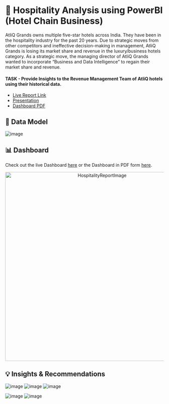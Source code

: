 # 🏨 Hospitality Analysis using PowerBI (Hotel Chain Business)

AtliQ Grands owns multiple five-star hotels across India. They have been in the hospitality industry for the past 20 years. 
Due to strategic moves from other competitors and ineffective decision-making in management, AtliQ Grands is losing its market share and revenue in the luxury/business hotels category.
As a strategic move, the managing director of AtliQ Grands wanted to incorporate “Business and Data Intelligence” to regain their market share and revenue. 

#### TASK - Provide Insights to the Revenue Management Team of AtliQ hotels using their historical data.

- [Live Report Link](https://app.powerbi.com/view?r=eyJrIjoiNmViYWQ1ZDktYWJkNC00ZWE0LWEyZTgtNzc2ODcxYTdjNjZjIiwidCI6ImM2ZTU0OWIzLTVmNDUtNDAzMi1hYWU5LWQ0MjQ0ZGM1YjJjNCJ9)
- [Presentation](https://github.com/Kanikamittal99/Hospitality_Analysis/blob/master/HospitalityAnalysisPPT.pdf)
- [Dashboard PDF](https://github.com/Kanikamittal99/Hospitality_Analysis/blob/master/HospitalityReportPdf.pdf)


## 📌 Data Model
![image](https://github.com/user-attachments/assets/d99e51d4-c351-4246-8183-d66bbd0b2fc3)

## 📊 Dashboard
Check out the live Dashboard [here](https://app.powerbi.com/view?r=eyJrIjoiNmViYWQ1ZDktYWJkNC00ZWE0LWEyZTgtNzc2ODcxYTdjNjZjIiwidCI6ImM2ZTU0OWIzLTVmNDUtNDAzMi1hYWU5LWQ0MjQ0ZGM1YjJjNCJ9) or the Dashboard in PDF form [here](https://github.com/Kanikamittal99/Hospitality_Analysis/blob/master/HospitalityReportPdf.pdf).
<p align="center">
<img src="https://github.com/user-attachments/assets/0142d610-9928-402a-a6cf-8e0c6dd84751" alt="HospitalityReportImage" width="600">
</p>


## 💡 Insights & Recommendations
![image](https://github.com/user-attachments/assets/cc075f81-2757-49f1-a44e-cd213ef754ef)
![image](https://github.com/user-attachments/assets/a4aadcb9-a540-4eff-b5c4-1c181764090f)
![image](https://github.com/user-attachments/assets/1d4b7282-8427-478a-8ea1-940955c25880)

![image](https://github.com/user-attachments/assets/46e78f89-6b22-4801-b4c2-548741239b9d)
![image](https://github.com/user-attachments/assets/7278ade8-126b-43fe-b4eb-caeb1d22566f)
